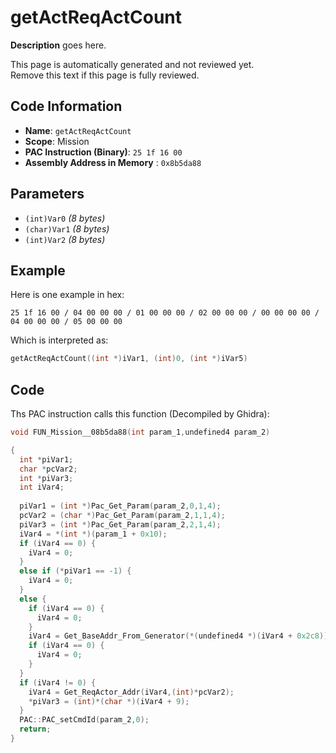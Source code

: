 # getActReqActCount

**Description** goes here.

This page is automatically generated and not reviewed yet.<br>Remove this text if this page is fully reviewed.

## Code Information

- **Name**: `getActReqActCount`
- **Scope**: Mission
- **PAC Instruction (Binary)**: `25 1f 16 00`
- **Assembly Address in Memory** : `0x8b5da88`

## Parameters

- `(int)Var0` *(8 bytes)*
- `(char)Var1` *(8 bytes)*
- `(int)Var2` *(8 bytes)*

## Example

Here is one example in hex:

```25 1f 16 00 / 04 00 00 00 / 01 00 00 00 / 02 00 00 00 / 00 00 00 00 / 04 00 00 00 / 05 00 00 00```

Which is interpreted as:

```c
getActReqActCount((int *)iVar1, (int)0, (int *)iVar5)
```

## Code

Ths PAC instruction calls this function (Decompiled by Ghidra):

```c
void FUN_Mission__08b5da88(int param_1,undefined4 param_2)

{
  int *piVar1;
  char *pcVar2;
  int *piVar3;
  int iVar4;
  
  piVar1 = (int *)Pac_Get_Param(param_2,0,1,4);
  pcVar2 = (char *)Pac_Get_Param(param_2,1,1,4);
  piVar3 = (int *)Pac_Get_Param(param_2,2,1,4);
  iVar4 = *(int *)(param_1 + 0x10);
  if (iVar4 == 0) {
    iVar4 = 0;
  }
  else if (*piVar1 == -1) {
    iVar4 = 0;
  }
  else {
    if (iVar4 == 0) {
      iVar4 = 0;
    }
    iVar4 = Get_BaseAddr_From_Generator(*(undefined4 *)(iVar4 + 0x2c8));
    if (iVar4 == 0) {
      iVar4 = 0;
    }
  }
  if (iVar4 != 0) {
    iVar4 = Get_ReqActor_Addr(iVar4,(int)*pcVar2);
    *piVar3 = (int)*(char *)(iVar4 + 9);
  }
  PAC::PAC_setCmdId(param_2,0);
  return;
}
```

